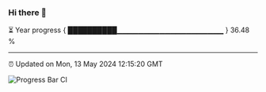 ### Hi there 👋

⏳ Year progress { ██████████▁▁▁▁▁▁▁▁▁▁▁▁▁▁▁▁▁▁▁▁ } 36.48 %

---

⏰ Updated on Mon, 13 May 2024 12:15:20 GMT

![Progress Bar CI](https://github.com/Shyam-Makwana/GitHub-Actions-Demo/workflows/Progress%20Bar%20CI/badge.svg)
